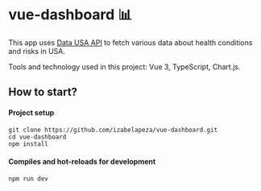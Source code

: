 # vue-dashboard :bar_chart:
This app uses <a href="https://datausa.io/">Data USA API</a> to fetch various data about health conditions and risks in USA.

Tools and technology used in this project: Vue 3, TypeScript, Chart.js.

## How to start?
#### Project setup
```
git clone https://github.com/izabelapeza/vue-dashboard.git
cd vue-dashboard
npm install
```
#### Compiles and hot-reloads for development
```
npm run dev
```
